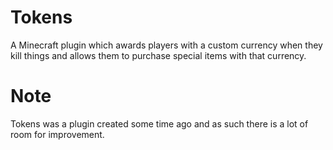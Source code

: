 # Tokens
A Minecraft plugin which awards players with a custom currency when they kill things and allows them to purchase special items with that currency.

# Note
Tokens was a plugin created some time ago and as such there is a lot of room for improvement.
